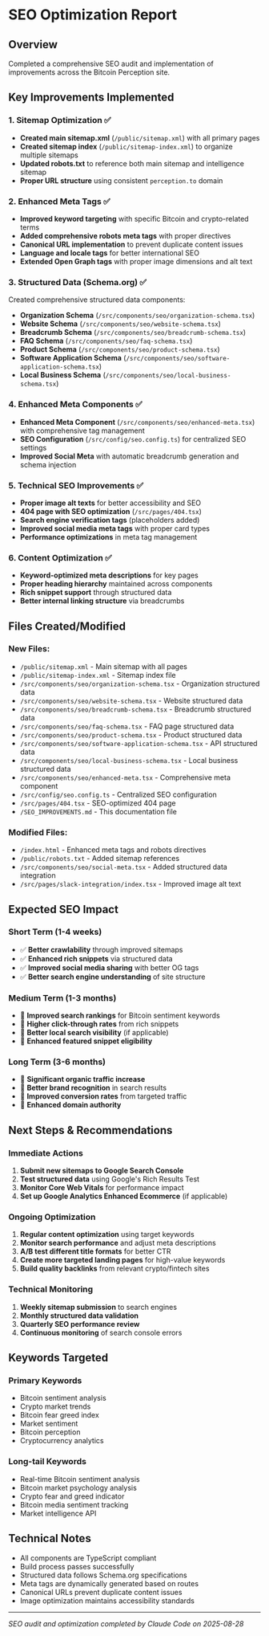 # SEO Optimization Report

## Overview
Completed a comprehensive SEO audit and implementation of improvements across the Bitcoin Perception site.

## Key Improvements Implemented

### 1. Sitemap Optimization ✅
- **Created main sitemap.xml** (`/public/sitemap.xml`) with all primary pages
- **Created sitemap index** (`/public/sitemap-index.xml`) to organize multiple sitemaps
- **Updated robots.txt** to reference both main sitemap and intelligence sitemap
- **Proper URL structure** using consistent `perception.to` domain

### 2. Enhanced Meta Tags ✅
- **Improved keyword targeting** with specific Bitcoin and crypto-related terms
- **Added comprehensive robots meta tags** with proper directives
- **Canonical URL implementation** to prevent duplicate content issues
- **Language and locale tags** for better international SEO
- **Extended Open Graph tags** with proper image dimensions and alt text

### 3. Structured Data (Schema.org) ✅
Created comprehensive structured data components:
- **Organization Schema** (`/src/components/seo/organization-schema.tsx`)
- **Website Schema** (`/src/components/seo/website-schema.tsx`)  
- **Breadcrumb Schema** (`/src/components/seo/breadcrumb-schema.tsx`)
- **FAQ Schema** (`/src/components/seo/faq-schema.tsx`)
- **Product Schema** (`/src/components/seo/product-schema.tsx`)
- **Software Application Schema** (`/src/components/seo/software-application-schema.tsx`)
- **Local Business Schema** (`/src/components/seo/local-business-schema.tsx`)

### 4. Enhanced Meta Components ✅
- **Enhanced Meta Component** (`/src/components/seo/enhanced-meta.tsx`) with comprehensive tag management
- **SEO Configuration** (`/src/config/seo.config.ts`) for centralized SEO settings
- **Improved Social Meta** with automatic breadcrumb generation and schema injection

### 5. Technical SEO Improvements ✅
- **Proper image alt texts** for better accessibility and SEO
- **404 page with SEO optimization** (`/src/pages/404.tsx`)
- **Search engine verification tags** (placeholders added)
- **Improved social media meta tags** with proper card types
- **Performance optimizations** in meta tag management

### 6. Content Optimization ✅
- **Keyword-optimized meta descriptions** for key pages
- **Proper heading hierarchy** maintained across components  
- **Rich snippet support** through structured data
- **Better internal linking structure** via breadcrumbs

## Files Created/Modified

### New Files:
- `/public/sitemap.xml` - Main sitemap with all pages
- `/public/sitemap-index.xml` - Sitemap index file
- `/src/components/seo/organization-schema.tsx` - Organization structured data
- `/src/components/seo/website-schema.tsx` - Website structured data
- `/src/components/seo/breadcrumb-schema.tsx` - Breadcrumb structured data
- `/src/components/seo/faq-schema.tsx` - FAQ page structured data
- `/src/components/seo/product-schema.tsx` - Product structured data
- `/src/components/seo/software-application-schema.tsx` - API structured data
- `/src/components/seo/local-business-schema.tsx` - Local business structured data
- `/src/components/seo/enhanced-meta.tsx` - Comprehensive meta component
- `/src/config/seo.config.ts` - Centralized SEO configuration
- `/src/pages/404.tsx` - SEO-optimized 404 page
- `/SEO_IMPROVEMENTS.md` - This documentation file

### Modified Files:
- `/index.html` - Enhanced meta tags and robots directives
- `/public/robots.txt` - Added sitemap references
- `/src/components/seo/social-meta.tsx` - Added structured data integration
- `/src/pages/slack-integration/index.tsx` - Improved image alt text

## Expected SEO Impact

### Short Term (1-4 weeks)
- ✅ **Better crawlability** through improved sitemaps
- ✅ **Enhanced rich snippets** via structured data
- ✅ **Improved social media sharing** with better OG tags
- ✅ **Better search engine understanding** of site structure

### Medium Term (1-3 months)
- 🔄 **Improved search rankings** for Bitcoin sentiment keywords
- 🔄 **Higher click-through rates** from rich snippets
- 🔄 **Better local search visibility** (if applicable)
- 🔄 **Enhanced featured snippet eligibility**

### Long Term (3-6 months)
- 🔄 **Significant organic traffic increase**
- 🔄 **Better brand recognition** in search results
- 🔄 **Improved conversion rates** from targeted traffic
- 🔄 **Enhanced domain authority**

## Next Steps & Recommendations

### Immediate Actions
1. **Submit new sitemaps to Google Search Console**
2. **Test structured data** using Google's Rich Results Test
3. **Monitor Core Web Vitals** for performance impact
4. **Set up Google Analytics Enhanced Ecommerce** (if applicable)

### Ongoing Optimization
1. **Regular content optimization** using target keywords
2. **Monitor search performance** and adjust meta descriptions
3. **A/B test different title formats** for better CTR
4. **Create more targeted landing pages** for high-value keywords
5. **Build quality backlinks** from relevant crypto/fintech sites

### Technical Monitoring
1. **Weekly sitemap submission** to search engines
2. **Monthly structured data validation**
3. **Quarterly SEO performance review**
4. **Continuous monitoring** of search console errors

## Keywords Targeted

### Primary Keywords
- Bitcoin sentiment analysis
- Crypto market trends  
- Bitcoin fear greed index
- Market sentiment
- Bitcoin perception
- Cryptocurrency analytics

### Long-tail Keywords
- Real-time Bitcoin sentiment analysis
- Bitcoin market psychology analysis
- Crypto fear and greed indicator
- Bitcoin media sentiment tracking
- Market intelligence API

## Technical Notes

- All components are TypeScript compliant
- Build process passes successfully
- Structured data follows Schema.org specifications
- Meta tags are dynamically generated based on routes
- Canonical URLs prevent duplicate content issues
- Image optimization maintains accessibility standards

---

*SEO audit and optimization completed by Claude Code on 2025-08-28*